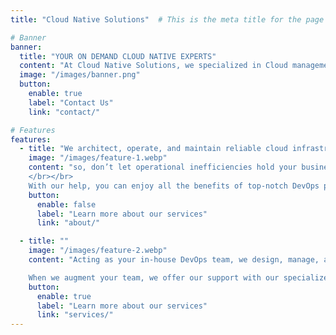 ```yaml
---
title: "Cloud Native Solutions"  # This is the meta title for the page

# Banner
banner:
  title: "YOUR ON DEMAND CLOUD NATIVE EXPERTS"
  content: "At Cloud Native Solutions, we specialized in Cloud management and we offer DevOps as a Service that can help you streamline your software development and delivery processes, reduce time-to-market, and improve the quality of your products. Our team of experts will work closely with you to understand your business needs and goals, and provide customized solutions that meet your specific requirements."
  image: "/images/banner.png"
  button:
    enable: true
    label: "Contact Us"
    link: "contact/"

# Features
features:
  - title: "We architect, operate, and maintain reliable cloud infrastructure "
    image: "/images/feature-1.webp"
    content: "so, don’t let operational inefficiencies hold your business back.
    </br></br>
    With our help, you can enjoy all the benefits of top-notch DevOps practices without the hassle and expense of hiring additional staff."
    button:
      enable: false
      label: "Learn more about our services"
      link: "about/"

  - title: ""
    image: "/images/feature-2.webp"
    content: "Acting as your in-house DevOps team, we design, manage, and maintain your infrastructure, tailoring our approach with recommended tools, guidelines, and methods to meet your unique needs, whether you have an existing platform or are just starting out.

    When we augment your team, we offer our support with our specialized skills, knowledge, and resources to help manage infrastructure, optimize processes, and improve collaboration between development and operations team."
    button:
      enable: true
      label: "Learn more about our services"
      link: "services/"
---
```

